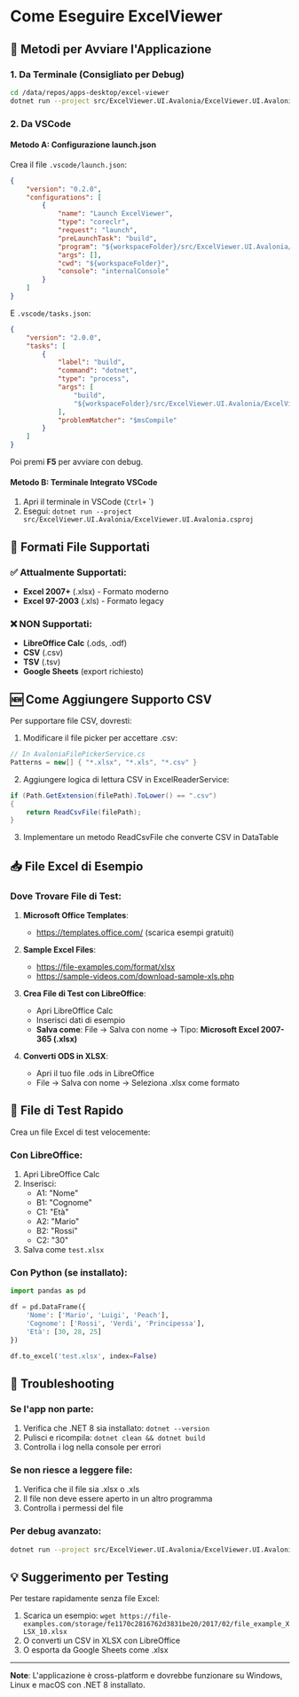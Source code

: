 # Come Eseguire ExcelViewer

## 🚀 Metodi per Avviare l'Applicazione

### 1. Da Terminale (Consigliato per Debug)
```bash
cd /data/repos/apps-desktop/excel-viewer
dotnet run --project src/ExcelViewer.UI.Avalonia/ExcelViewer.UI.Avalonia.csproj
```

### 2. Da VSCode

#### Metodo A: Configurazione launch.json
Crea il file `.vscode/launch.json`:
```json
{
    "version": "0.2.0",
    "configurations": [
        {
            "name": "Launch ExcelViewer",
            "type": "coreclr",
            "request": "launch",
            "preLaunchTask": "build",
            "program": "${workspaceFolder}/src/ExcelViewer.UI.Avalonia/bin/Debug/net8.0/ExcelViewer.UI.Avalonia.dll",
            "args": [],
            "cwd": "${workspaceFolder}",
            "console": "internalConsole"
        }
    ]
}
```

E `.vscode/tasks.json`:
```json
{
    "version": "2.0.0",
    "tasks": [
        {
            "label": "build",
            "command": "dotnet",
            "type": "process",
            "args": [
                "build",
                "${workspaceFolder}/src/ExcelViewer.UI.Avalonia/ExcelViewer.UI.Avalonia.csproj"
            ],
            "problemMatcher": "$msCompile"
        }
    ]
}
```

Poi premi **F5** per avviare con debug.

#### Metodo B: Terminale Integrato VSCode
1. Apri il terminale in VSCode (`Ctrl+` `)
2. Esegui: `dotnet run --project src/ExcelViewer.UI.Avalonia/ExcelViewer.UI.Avalonia.csproj`

## 📁 Formati File Supportati

### ✅ Attualmente Supportati:
- **Excel 2007+** (.xlsx) - Formato moderno
- **Excel 97-2003** (.xls) - Formato legacy

### ❌ NON Supportati:
- **LibreOffice Calc** (.ods, .odf)
- **CSV** (.csv)
- **TSV** (.tsv)
- **Google Sheets** (export richiesto)

## 🆕 Come Aggiungere Supporto CSV

Per supportare file CSV, dovresti:

1. Modificare il file picker per accettare .csv:
```csharp
// In AvaloniaFilePickerService.cs
Patterns = new[] { "*.xlsx", "*.xls", "*.csv" }
```

2. Aggiungere logica di lettura CSV in ExcelReaderService:
```csharp
if (Path.GetExtension(filePath).ToLower() == ".csv")
{
    return ReadCsvFile(filePath);
}
```

3. Implementare un metodo ReadCsvFile che converte CSV in DataTable

## 📥 File Excel di Esempio

### Dove Trovare File di Test:

1. **Microsoft Office Templates**:
   - https://templates.office.com/ (scarica esempi gratuiti)

2. **Sample Excel Files**:
   - https://file-examples.com/format/xlsx
   - https://sample-videos.com/download-sample-xls.php

3. **Crea File di Test con LibreOffice**:
   - Apri LibreOffice Calc
   - Inserisci dati di esempio
   - **Salva come**: File → Salva con nome → Tipo: **Microsoft Excel 2007-365 (.xlsx)**

4. **Converti ODS in XLSX**:
   - Apri il tuo file .ods in LibreOffice
   - File → Salva con nome → Seleziona .xlsx come formato

## 🧪 File di Test Rapido

Crea un file Excel di test velocemente:

### Con LibreOffice:
1. Apri LibreOffice Calc
2. Inserisci:
   - A1: "Nome"
   - B1: "Cognome"
   - C1: "Età"
   - A2: "Mario"
   - B2: "Rossi"
   - C2: "30"
3. Salva come `test.xlsx`

### Con Python (se installato):
```python
import pandas as pd

df = pd.DataFrame({
    'Nome': ['Mario', 'Luigi', 'Peach'],
    'Cognome': ['Rossi', 'Verdi', 'Principessa'],
    'Età': [30, 28, 25]
})

df.to_excel('test.xlsx', index=False)
```

## 🐛 Troubleshooting

### Se l'app non parte:
1. Verifica che .NET 8 sia installato: `dotnet --version`
2. Pulisci e ricompila: `dotnet clean && dotnet build`
3. Controlla i log nella console per errori

### Se non riesce a leggere file:
1. Verifica che il file sia .xlsx o .xls
2. Il file non deve essere aperto in un altro programma
3. Controlla i permessi del file

### Per debug avanzato:
```bash
dotnet run --project src/ExcelViewer.UI.Avalonia/ExcelViewer.UI.Avalonia.csproj --verbosity detailed
```

## 💡 Suggerimento per Testing

Per testare rapidamente senza file Excel:
1. Scarica un esempio: `wget https://file-examples.com/storage/fe1170c2816762d3831be20/2017/02/file_example_XLSX_10.xlsx`
2. O converti un CSV in XLSX con LibreOffice
3. O esporta da Google Sheets come .xlsx

---

**Note**: L'applicazione è cross-platform e dovrebbe funzionare su Windows, Linux e macOS con .NET 8 installato.